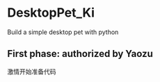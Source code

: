 # DesktopPet_Ki
Build a simple desktop pet with python 


## First phase: authorized by Yaozu
激情开始准备代码 

